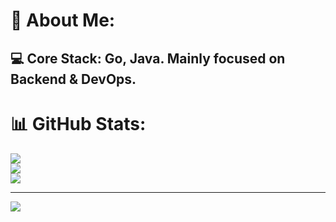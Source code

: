 # 💫 About Me:
## **💻 Core Stack: Go, Java. Mainly focused on Backend & DevOps.**

# 📊 GitHub Stats:
![](https://github-readme-stats.vercel.app/api?username=9anchik&theme=github_dark_dimmed&hide_border=false&include_all_commits=false&count_private=false)<br/>
![](https://nirzak-streak-stats.vercel.app/?user=9anchik&theme=github_dark_dimmed&hide_border=false)<br/>
![](https://github-readme-stats.vercel.app/api/top-langs/?username=9anchik&theme=github_dark_dimmed&hide_border=false&include_all_commits=false&count_private=false&layout=compact)

---
[![](https://visitcount.itsvg.in/api?id=9anchik&icon=0&color=0)](https://visitcount.itsvg.in)
